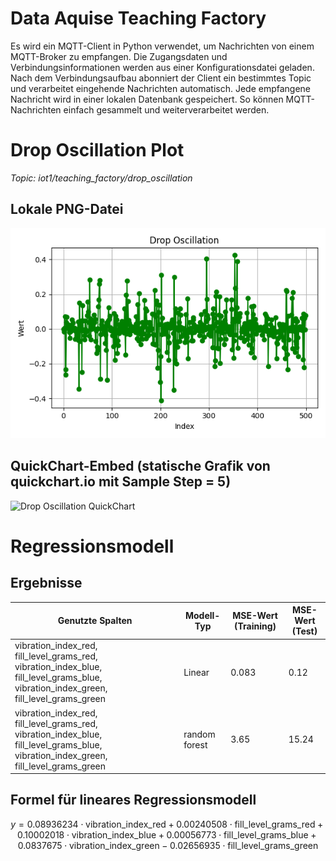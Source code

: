 # Data Aquise Teaching Factory
Es wird ein MQTT-Client in Python verwendet, um Nachrichten von einem MQTT-Broker zu empfangen. Die Zugangsdaten und Verbindungsinformationen werden aus einer Konfigurationsdatei geladen. Nach dem Verbindungsaufbau abonniert der Client ein bestimmtes Topic und verarbeitet eingehende Nachrichten automatisch. Jede empfangene Nachricht wird in einer lokalen Datenbank gespeichert. So können MQTT-Nachrichten einfach gesammelt und weiterverarbeitet werden.

# Drop Oscillation Plot

_Topic: iot1/teaching_factory/drop_oscillation_

## Lokale PNG-Datei

![Drop Oscillation PNG](https://github.com/oubi-aed/AUT_IOT/blob/main/reports/plots/drop_oscillation.png)

## QuickChart-Embed (statische Grafik von quickchart.io mit Sample Step = 5)

![Drop Oscillation QuickChart](https://quickchart.io/chart?c=%7B%22type%22%3A%22line%22%2C%22data%22%3A%7B%22labels%22%3A%5B0%2C5%2C10%2C15%2C20%2C25%2C30%2C35%2C40%2C45%2C50%2C55%2C60%2C65%2C70%2C75%2C80%2C85%2C90%2C95%2C100%2C105%2C110%2C115%2C120%2C125%2C130%2C135%2C140%2C145%2C150%2C155%2C160%2C165%2C170%2C175%2C180%2C185%2C190%2C195%2C200%2C205%2C210%2C215%2C220%2C225%2C230%2C235%2C240%2C245%2C250%2C255%2C260%2C265%2C270%2C275%2C280%2C285%2C290%2C295%2C300%2C305%2C310%2C315%2C320%2C325%2C330%2C335%2C340%2C345%2C350%2C355%2C360%2C365%2C370%2C375%2C380%2C385%2C390%2C395%2C400%2C405%2C410%2C415%2C420%2C425%2C430%2C435%2C440%2C445%2C450%2C455%2C460%2C465%2C470%2C475%2C480%2C485%2C490%2C495%5D%2C%22datasets%22%3A%5B%7B%22label%22%3A%22Drop%20Oscillation%20%28Sampled%20every%205th%29%22%2C%22data%22%3A%5B-0.0%2C-0.2331403242%2C0.0033464714%2C0.0212959918%2C0.0349003702%2C-0.012444466%2C0.0403105655%2C0.0277953416%2C0.0478556928%2C0.0468848496%2C0.1559865141%2C0.0598104567%2C0.0133962734%2C0.0552260642%2C-0.1220642589%2C0.2789382051%2C0.0091650643%2C0.0154805082%2C-0.293163869%2C0.0736877237%2C-0.0027575478%2C-0.0358329735%2C0.0540271966%2C-0.0263832294%2C0.0442778041%2C-0.0222324657%2C-0.0283889858%2C0.034763945%2C-0.0085024121%2C-0.0078467524%2C0.070852562%2C-0.0680346815%2C-0.0549467966%2C0.0205626812%2C-0.0544973713%2C-0.0104816937%2C-0.0058009285%2C-0.0319637%2C0.0712602719%2C-0.1228777586%2C-0.1588113796%2C0.0049988376%2C0.0255860653%2C0.0160102042%2C0.0056804617%2C0.0376116582%2C-0.1797010571%2C-0.1029852681%2C0.1177015849%2C0.0006615557%2C-0.0764082238%2C-0.0463604341%2C0.0371987217%2C-0.02273856%2C-0.0192534865%2C0.0083198408%2C-0.0372090129%2C0.0278498543%2C-0.0466674873%2C0.4044831948%2C0.0141423674%2C0.0060822244%2C0.0622325426%2C0.2129277479%2C0.0074288106%2C0.073397265%2C0.0036611612%2C-0.0587495496%2C0.0127931289%2C-0.0211690836%2C0.0566382442%2C-0.0349510112%2C0.0720130212%2C-0.0505599573%2C0.0054285232%2C-0.0108247407%2C0.1767141662%2C0.0028518781%2C-0.0656006574%2C0.0562096945%2C-0.0054157197%2C-0.0015119575%2C-0.0060173265%2C0.0137324899%2C-0.0039055015%2C-0.0080266817%2C-0.001667589%2C-0.0114483114%2C-0.0789240184%2C0.0306289912%2C-0.0002700718%2C-0.1070450604%2C0.2165874271%2C-0.0013171436%2C0.0809758397%2C0.0102361765%2C-0.0855266829%2C0.0046269868%2C0.0007092284%2C0.0871818407%5D%2C%22borderColor%22%3A%22green%22%2C%22fill%22%3Afalse%7D%5D%7D%2C%22options%22%3A%7B%22title%22%3A%7B%22display%22%3Afalse%2C%22text%22%3A%22Drop%20Oscillation%20%28QuickChart%2C%20gesampelt%29%22%7D%2C%22scales%22%3A%7B%22xAxes%22%3A%5B%7B%22scaleLabel%22%3A%7B%22display%22%3Atrue%2C%22labelString%22%3A%22Index%22%7D%7D%5D%2C%22yAxes%22%3A%5B%7B%22scaleLabel%22%3A%7B%22display%22%3Atrue%2C%22labelString%22%3A%22Wert%22%7D%7D%5D%7D%7D%7D)



# Regressionsmodell
## Ergebnisse 
| Genutzte Spalten         | Modell-Typ      | MSE-Wert (Training) | MSE-Wert (Test) |
|--------------------------|-----------------|---------------------|-----------------|
|vibration_index_red, fill_level_grams_red, vibration_index_blue, fill_level_grams_blue, vibration_index_green, fill_level_grams_green                 | Linear          | 0.083                 | 0.12             |
| vibration_index_red, fill_level_grams_red, vibration_index_blue, fill_level_grams_blue, vibration_index_green, fill_level_grams_green                      | random forest           | 3.65               | 15.24             |
## Formel für lineares Regressionsmodell
$$
y = 0.08936234 \cdot \text{vibration\_index\_red} +
    0.00240508 \cdot \text{fill\_level\_grams\_red} +
    0.10002018 \cdot \text{vibration\_index\_blue} +
    0.00056773 \cdot \text{fill\_level\_grams\_blue} +
    0.0837675 \cdot \text{vibration\_index\_green} -
    0.02656935 \cdot \text{fill\_level\_grams\_green}
$$

